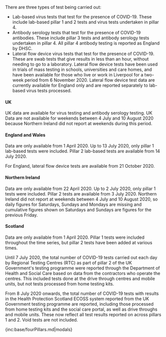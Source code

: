﻿There are three types of test being carried out:  
* Lab-based virus tests that test for the presence of COVID-19.  These include lab-based pillar 1 and 2 tests and virus tests undertaken in pillar 4.
* Antibody serology tests that test for the presence of COVID-19 antibodies.  These include pillar 3 tests and antibody serology tests undertaken in pillar 4.  All pillar 4 antibody testing is reported as England by DHSC.
* Lateral flow device virus tests that test for the presence of COVID-19.  These are swab tests that give results in less than an hour, without needing to go to a laboratory. Lateral flow device tests have been used in trials of mass testing in schools, universities and care homes, and have been available for those who live or work in Liverpool for a two-week period from 6 November 2020. Lateral flow device test data are currently available for England only and are reported separately to lab-based virus tests processed.

#### UK

UK data are available for virus testing and antibody serology testing. UK Data are not available for weekends between 4 July and 10 August 2020 because Northern Ireland did not report at weekends during this period.  

#### England and Wales

Data are only available from 1 April 2020. Up to 13 July 2020, only pillar 1 lab-based tests were included. Pillar 2 lab-based tests are available from 14 July 2020.

For England, lateral flow device tests are available from 21 October 2020.

#### Northern Ireland

Data are only available from 22 April 2020. Up to 2 July 2020, only pillar 1 tests were included. Pillar 2 tests are available from 3 July 2020.  Northern Ireland did not report at weekends between 4 July and 10 August 2020, so daily figures for Saturdays, Sundays and Mondays are missing and cumulative figures shown on Saturdays and Sundays are figures for the previous Friday.

#### Scotland

Data are only available from 1 April 2020. Pillar 1 tests were included throughout the time series, but pillar 2 tests have been added at various times.

Until 7 July 2020, the total number of COVID-19 tests carried out each day by Regional Testing Centres (RTC) as part of pillar 2 of the UK Government's testing programme were reported through the Department of Health and Social Care based on data from the contractors who operate the centres. This included tests done at the drive through centres and mobile units, but not tests processed from home testing kits.

From 8 July 2020 onwards, the total number of COVID-19 tests with results in the Health Protection Scotland ECOSS system reported from the UK Government testing programme are reported, including those processed from home testing kits and the social care portal, as well as drive throughs and mobile units. These now reflect all test results reported on across pillars 1 and 2.  Void tests are not included. 

{inc:base/fourPillars.md|modals}